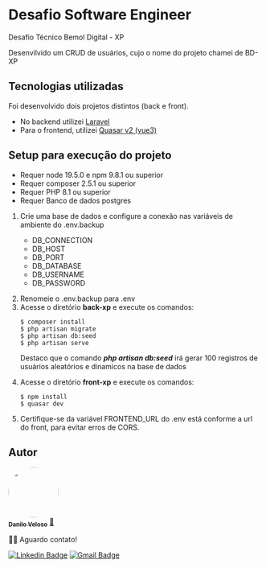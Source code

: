 # Desafio Software Engineer

<p>Desafio Técnico Bemol Digital - XP</p>
<p>Desenvilvido um CRUD de usuários, cujo o nome do projeto chamei de BD-XP</p>

## Tecnologias utilizadas

<p>
Foi desenvolvido dois projetos distintos (back e front).
</p>

<ul>
<li>
No backend utilizei <a href="https://laravel.com/docs/10.x">Laravel</a>
</li>
<li>
Para o frontend, utilizei <a href="https://quasar.dev/">Quasar v2 (vue3)</a>
</li>
</ul>

<p>
</p>

## Setup para execução do projeto

<ul>
<li>
Requer node 19.5.0 e npm 9.8.1 ou superior
</li>
<li>
Requer composer 2.5.1 ou superior
</li>
<li>
Requer PHP 8.1 ou superior
</li>
<li>
Requer Banco de dados postgres
</li>
</ul>

<ol>
<li>
Crie uma base de dados e configure a conexão nas variáveis de ambiente do .env.backup
<p>
<ul>
<li>
DB_CONNECTION
</li>
<li>
DB_HOST
</li>
<li>
DB_PORT
</li>
<li>
DB_DATABASE
</li>
<li>
DB_USERNAME
</li>
<li>
DB_PASSWORD
</li>
</ul>
</p>
</li>
<li>
Renomeie o .env.backup para .env
</li>
<li>
Acesse o diretório <b>back-xp</b> e execute os comandos:

```ssh
$ composer install
$ php artisan migrate
$ php artisan db:seed
$ php artisan serve
```

<p>
Destaco que o comando <i><b>php artisan db:seed</b></i> irá gerar 100 registros de usuários aleatórios e dinamicos na base de dados
</p>

</li>
<li>
Acesse o diretório <b>front-xp</b> e execute os comandos:

```ssh
$ npm install
$ quasar dev
```

</li>

<li>
Certifique-se da variável FRONTEND_URL do .env está conforme a url do front, para evitar erros de CORS.
</li>
</ol>

## Autor

<a href="https://github.com/DaniloSax.png">
 <img style="border-radius: 50%;" src="https://avatars.githubusercontent.com/u/50502834?v=4" width="100px;" alt=""/>
 <br />
 <sub><b>Danilo Veloso</b></sub></a> <a href="https://github.com/DaniloSax" title="Rocketseat">🚀</a>

👋🏽 Aguardo contato!

[![Linkedin Badge](https://img.shields.io/badge/-Danilo-blue?style=flat-square&logo=Linkedin&logoColor=white&link=https://www.linkedin.com/in/tgmarinho/)](https://www.linkedin.com/in/danilo-veloso/)
[![Gmail Badge](https://img.shields.io/badge/-danilovsdanilo@gmail.com-c14438?style=flat-square&logo=Gmail&logoColor=white&link=mailto:danilovsdanilo@gmail.com)](mailto:danilovsdanilo@gmail.com)
